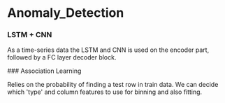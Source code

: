 # Anomaly_Detection

### LSTM + CNN
<p>As a time-series data the LSTM and CNN is used on the encoder part, followed by a FC layer decoder block. </p>
### Association Learning
<p> Relies on the probability of finding a test row in train data. We can decide which 'type' and column features to use for binning and also fitting. </p>
